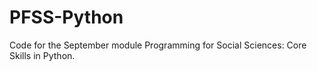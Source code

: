 # PFSS-Python
 Code for the September module Programming for Social Sciences: Core Skills in Python.
